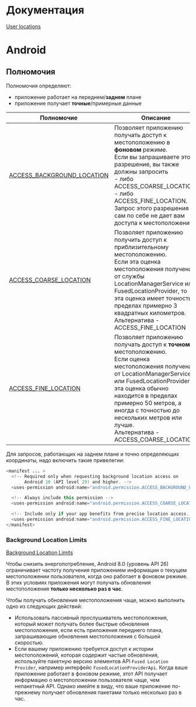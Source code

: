 
# Документация
[User locations](https://developer.android.com/training/location)

# Android
## Полномочия
Полномочия определяют:
- приложение работает на переднем/**заднем** плане
- приложение получает **точные**/примерные данные

|Полномочие|Описание|
|-|-|
|[ACCESS_BACKGROUND_LOCATION](https://developer.android.com/reference/android/Manifest.permission#ACCESS_BACKGROUND_LOCATION)|Позволяет приложению получать доступ к местоположению в **фоновом** режиме.<br>Если вы запрашиваете это разрешение, вы также должны запросить <br>- либо ACCESS_COARSE_LOCATION,<br>- либо ACCESS_FINE_LOCATION.<br>Запрос этого разрешения сам по себе не дает вам доступа к местоположению.|
|[ACCESS_COARSE_LOCATION](https://developer.android.com/reference/android/Manifest.permission#ACCESS_COARSE_LOCATION)|Позволяет приложению получить доступ к приблизительному местоположению.<br>Если эта оценка местоположения получена от службы LocationManagerService или FusedLocationProvider, то эта оценка имеет точность в пределах примерно 3 квадратных километров.<br>Альтернатива - ACCESS_FINE_LOCATION|
|[ACCESS_FINE_LOCATION](https://developer.android.com/reference/android/Manifest.permission#ACCESS_FINE_LOCATION)|Позволяет приложению получать доступ к **точному** местоположению.<br>Если оценка местоположения получена от LocationManagerService или FusedLocationProvider, эта оценка обычно находится в пределах примерно 50 метров, а иногда с точностью до нескольких метров или лучше.<br>Альтернатива - ACCESS_COARSE_LOCATION.|

Для запросов, работающих на заднем плане и точно определяющих координаты, надо включить такие привелегии:
```java
<manifest ... >
  <!-- Required only when requesting background location access on
       Android 10 (API level 29) and higher. -->
  <uses-permission android:name="android.permission.ACCESS_BACKGROUND_LOCATION" />

  <!-- Always include this permission -->
  <uses-permission android:name="android.permission.ACCESS_COARSE_LOCATION" />

  <!-- Include only if your app benefits from precise location access. -->
  <uses-permission android:name="android.permission.ACCESS_FINE_LOCATION" />
</manifest>
```
### Background Location Limits
[Background Location Limits](https://developer.android.com/about/versions/oreo/background-location-limits)

Чтобы снизить энергопотребление, Android 8.0 (уровень API 26) ограничивает частоту получения приложением информации о текущем местоположении пользователя, когда оно работает в фоновом режиме. В этих условиях приложения могут получать обновления местоположения **только несколько раз в час**.

Чтобы получать обновления местоположения чаще, можно выполнить одно из следующих действий:
- Использовать пассивный прослушиватель местоположения, который может получать более быстрые обновления местоположения, если есть приложения переднего плана, запрашивающие обновления местоположения с большей скоростью.
- Если вашему приложению требуется доступ к истории местоположений, которая содержит частые обновления, используйте пакетную версию элементов API `Fused Location Provider`, например интерфейс `FusedLocationProviderApi`. Когда ваше приложение работает в фоновом режиме, этот API получает информацию о местоположении пользователя чаще, чем непакетный API. Однако имейте в виду, что ваше приложение по-прежнему получает обновления пакетами только несколько раз в час.
